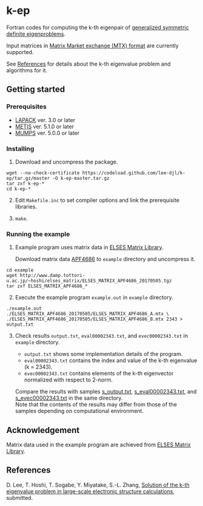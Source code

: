 # k-ep

Fortran codes for computing the k-th eigenpair of [generalized symmetric definite eigenproblems](http://www.netlib.org/lapack/lug/node54.html).

Input matrices in [Matrix Market exchange (MTX) format](http://math.nist.gov/MatrixMarket/formats.html) are currently supported.

See [References](#references) for details about the k-th eigenvalue problem and algorithms for it.

## Getting started

### Prerequisites

* [LAPACK](http://www.netlib.org/lapack/) ver. 3.0 or later  
* [METIS](http://glaros.dtc.umn.edu/gkhome/metis/metis/overview) ver. 5.1.0 or later  
* [MUMPS](http://mumps.enseeiht.fr/) ver. 5.0.0 or later

### Installing

1. Download and uncompress the package.  
```
wget --no-check-certificate https://codeload.github.com/lee-djl/k-ep/tar.gz/master -O k-ep-master.tar.gz
tar zxf k-ep-*
cd k-ep-*
```
2. Edit `Makefile.inc` to set compiler options and link the prerequisite libraries.

3. `make`.

### Running the example

1. Example program uses matrix data in [ELSES Matrix Library](http://www.elses.jp/matrix/).

   Download matrix data [APF4686](http://www.damp.tottori-u.ac.jp/~hoshi/elses_matrix/ELSES_MATRIX_APF4686_20170505.tgz) to `example` directory and uncompress it.
```
cd example
wget http://www.damp.tottori-u.ac.jp/~hoshi/elses_matrix/ELSES_MATRIX_APF4686_20170505.tgz
tar zxf ELSES_MATRIX_APF4686_*
```

2. Execute the example program `example.out` in `example` directory.  
```
./example.out ./ELSES_MATRIX_APF4686_20170505/ELSES_MATRIX_APF4686_A.mtx \
./ELSES_MATRIX_APF4686_20170505/ELSES_MATRIX_APF4686_B.mtx 2343 > output.txt
```

3. Check results `output.txt`, `eval00002343.txt`, and `evec00002343.txt` in `example` directory.

   * `output.txt` shows some implementation details of the program.
   * `eval00002343.txt` contains the index and value of the k-th eigenvalue (k = 2343).
   * `evec00002343.txt` contains elements of the k-th eigenvector normalized with respect to 2-norm.
   
   Compare the results with samples [s_output.txt](/example/s_output.txt), [s_eval00002343.txt](/example/s_eval00002343.txt), and [s_evec00002343.txt](/example/s_evec00002343.txt) in the same directory.  
   Note that the contents of the results may differ from those of the samples depending on computational environment.

## Acknowledgement

Matrix data used in the example program are achieved from [ELSES Matrix Library](http://www.elses.jp/matrix/).

## References

D. Lee, T. Hoshi, T. Sogabe, Y. Miyatake, S.-L. Zhang, [Solution of the k-th eigenvalue problem in large-scale electronic structure calculations](http://arxiv.org/abs/1710.05134), submitted.
